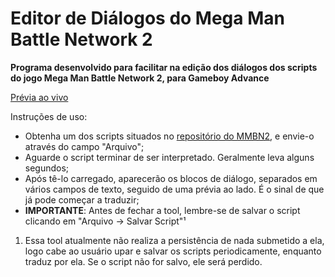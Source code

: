 # Editor de Diálogos do Mega Man Battle Network 2

**Programa desenvolvido para facilitar na edição dos diálogos dos scripts do jogo Mega Man Battle Network 2, para Gameboy Advance**

[Prévia ao vivo](https://leomontenegro6.github.io/mmbn2de/)

Instruções de uso:
* Obtenha um dos scripts situados no [repositório do MMBN2](https://github.com/hansenhahn/mmbn-2/tree/master/Textos%20Originais), e envie-o através do campo "Arquivo";
* Aguarde o script terminar de ser interpretado. Geralmente leva alguns segundos;
* Após tê-lo carregado, aparecerão os blocos de diálogo, separados em vários campos de texto, seguido de uma prévia ao lado. É o sinal de que já pode começar a traduzir;
* **IMPORTANTE**: Antes de fechar a tool, lembre-se de salvar o script clicando em "Arquivo -> Salvar Script"¹

1. Essa tool atualmente não realiza a persistência de nada submetido a ela, logo cabe ao usuário upar e salvar os scripts periodicamente, enquanto traduz por ela. Se o script não for salvo, ele será perdido.
